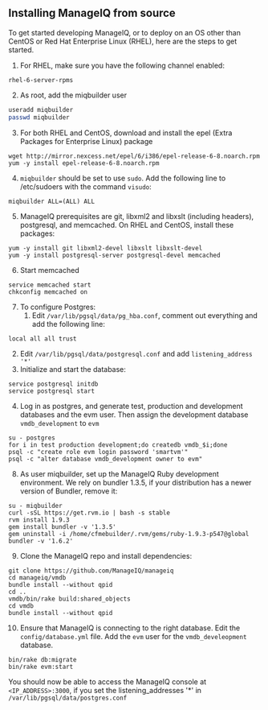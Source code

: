 ## Installing ManageIQ from source

To get started developing ManageIQ, or to deploy on an OS other than CentOS
or Red Hat Enterprise Linux (RHEL), here are the steps to get started.

1. For RHEL, make sure you have the following channel enabled:
````
rhel-6-server-rpms
````

2. As root, add the miqbuilder user
```` bash
useradd miqbuilder
passwd miqbuilder
````

3. For both RHEL and CentOS, download and install the epel (Extra Packages
   for Enterprise Linux) package
````
wget http://mirror.nexcess.net/epel/6/i386/epel-release-6-8.noarch.rpm
yum -y install epel-release-6-8.noarch.rpm
````

4. `miqbuilder` should be set to use `sudo`. Add the following line to
   /etc/sudoers with the command `visudo`:
````
miqbuilder ALL=(ALL) ALL
````


5. ManageIQ prerequisites are git, libxml2 and libxslt (including headers),
   postgresql, and memcached. On RHEL and CentOS, install these packages:
````
yum -y install git libxml2-devel libxslt libxslt-devel
yum -y install postgresql-server postgresql-devel memcached
````

6. Start memcached
````
service memcached start
chkconfig memcached on
````

7. To configure Postgres:
   1. Edit `/var/lib/pgsql/data/pg_hba.conf`, comment out everything and add
      the following line: 
````
local all all trust
````
   2. Edit `/var/lib/pgsql/data/postgresql.conf` and add
      `listening_address '*'`
   3. Initialize and start the database:
````
service postgresql initdb
service postgresql start
````
   4. Log in as postgres, and generate test, production and development
      databases and the evm user.  Then assign the development database
      `vmdb_development` to `evm`
````
su - postgres
for i in test production development;do createdb vmdb_$i;done
psql -c "create role evm login password 'smartvm'"
psql -c "alter database vmdb_development owner to evm"
````

8. As user miqbuilder, set up the ManageIQ Ruby development environment. We rely
   on bundler 1.3.5, if your distribution has a newer version of Bundler,
   remove it:
````
su - miqbuilder
curl -sSL https://get.rvm.io | bash -s stable
rvm install 1.9.3
gem install bundler -v '1.3.5'
gem uninstall -i /home/cfmebuilder/.rvm/gems/ruby-1.9.3-p547@global bundler -v '1.6.2'
````

9. Clone the ManageIQ repo and install dependencies:
````
git clone https://github.com/ManageIQ/manageiq
cd manageiq/vmdb
bundle install --without qpid
cd ..
vmdb/bin/rake build:shared_objects
cd vmdb
bundle install --without qpid
````

10. Ensure that ManageIQ is connecting to the right database. Edit the
    `config/database.yml` file.  Add the `evm` user for the 
    `vmdb_develeopment` database.
````
bin/rake db:migrate
bin/rake evm:start
````

You should now be able to access the ManageIQ console at `<IP_ADDRESS>:3000`,
if you set the listening_addresses '*' in `/var/lib/pgsql/data/postgres.conf`


